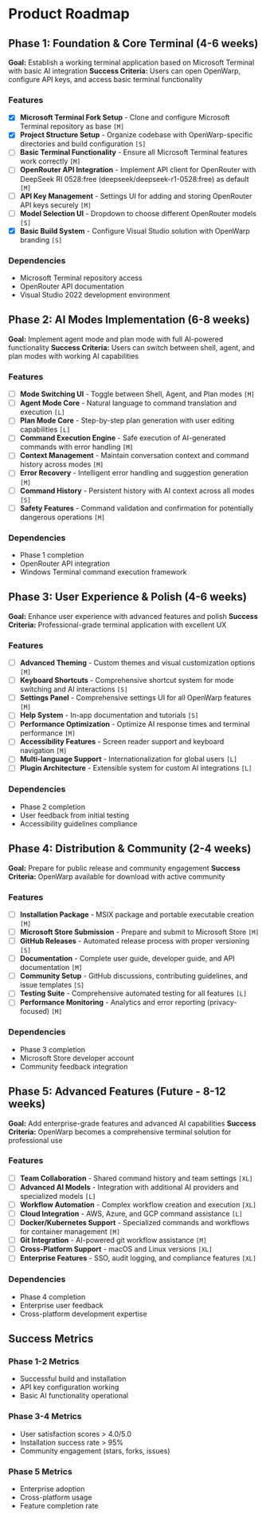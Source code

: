 # Product Roadmap

## Phase 1: Foundation & Core Terminal (4-6 weeks)

**Goal:** Establish a working terminal application based on Microsoft Terminal with basic AI integration
**Success Criteria:** Users can open OpenWarp, configure API keys, and access basic terminal functionality

### Features

- [x] **Microsoft Terminal Fork Setup** - Clone and configure Microsoft Terminal repository as base `[M]`
- [x] **Project Structure Setup** - Organize codebase with OpenWarp-specific directories and build configuration `[S]`
- [ ] **Basic Terminal Functionality** - Ensure all Microsoft Terminal features work correctly `[M]`
- [ ] **OpenRouter API Integration** - Implement API client for OpenRouter with DeepSeek RI 0528:free (deepseek/deepseek-r1-0528:free) as default `[M]`
- [ ] **API Key Management** - Settings UI for adding and storing OpenRouter API keys securely `[M]`
- [ ] **Model Selection UI** - Dropdown to choose different OpenRouter models `[S]`
- [x] **Basic Build System** - Configure Visual Studio solution with OpenWarp branding `[S]`

### Dependencies

- Microsoft Terminal repository access
- OpenRouter API documentation
- Visual Studio 2022 development environment

## Phase 2: AI Modes Implementation (6-8 weeks)

**Goal:** Implement agent mode and plan mode with full AI-powered functionality
**Success Criteria:** Users can switch between shell, agent, and plan modes with working AI capabilities

### Features

- [ ] **Mode Switching UI** - Toggle between Shell, Agent, and Plan modes `[M]`
- [ ] **Agent Mode Core** - Natural language to command translation and execution `[L]`
- [ ] **Plan Mode Core** - Step-by-step plan generation with user editing capabilities `[L]`
- [ ] **Command Execution Engine** - Safe execution of AI-generated commands with error handling `[M]`
- [ ] **Context Management** - Maintain conversation context and command history across modes `[M]`
- [ ] **Error Recovery** - Intelligent error handling and suggestion generation `[M]`
- [ ] **Command History** - Persistent history with AI context across all modes `[S]`
- [ ] **Safety Features** - Command validation and confirmation for potentially dangerous operations `[M]`

### Dependencies

- Phase 1 completion
- OpenRouter API integration
- Windows Terminal command execution framework

## Phase 3: User Experience & Polish (4-6 weeks)

**Goal:** Enhance user experience with advanced features and polish
**Success Criteria:** Professional-grade terminal application with excellent UX

### Features

- [ ] **Advanced Theming** - Custom themes and visual customization options `[M]`
- [ ] **Keyboard Shortcuts** - Comprehensive shortcut system for mode switching and AI interactions `[S]`
- [ ] **Settings Panel** - Comprehensive settings UI for all OpenWarp features `[M]`
- [ ] **Help System** - In-app documentation and tutorials `[S]`
- [ ] **Performance Optimization** - Optimize AI response times and terminal performance `[M]`
- [ ] **Accessibility Features** - Screen reader support and keyboard navigation `[M]`
- [ ] **Multi-language Support** - Internationalization for global users `[L]`
- [ ] **Plugin Architecture** - Extensible system for custom AI integrations `[L]`

### Dependencies

- Phase 2 completion
- User feedback from initial testing
- Accessibility guidelines compliance

## Phase 4: Distribution & Community (2-4 weeks)

**Goal:** Prepare for public release and community engagement
**Success Criteria:** OpenWarp available for download with active community

### Features

- [ ] **Installation Package** - MSIX package and portable executable creation `[M]`
- [ ] **Microsoft Store Submission** - Prepare and submit to Microsoft Store `[M]`
- [ ] **GitHub Releases** - Automated release process with proper versioning `[S]`
- [ ] **Documentation** - Complete user guide, developer guide, and API documentation `[M]`
- [ ] **Community Setup** - GitHub discussions, contributing guidelines, and issue templates `[S]`
- [ ] **Testing Suite** - Comprehensive automated testing for all features `[L]`
- [ ] **Performance Monitoring** - Analytics and error reporting (privacy-focused) `[M]`

### Dependencies

- Phase 3 completion
- Microsoft Store developer account
- Community feedback integration

## Phase 5: Advanced Features (Future - 8-12 weeks)

**Goal:** Add enterprise-grade features and advanced AI capabilities
**Success Criteria:** OpenWarp becomes a comprehensive terminal solution for professional use

### Features

- [ ] **Team Collaboration** - Shared command history and team settings `[XL]`
- [ ] **Advanced AI Models** - Integration with additional AI providers and specialized models `[L]`
- [ ] **Workflow Automation** - Complex workflow creation and execution `[XL]`
- [ ] **Cloud Integration** - AWS, Azure, and GCP command assistance `[L]`
- [ ] **Docker/Kubernetes Support** - Specialized commands and workflows for container management `[M]`
- [ ] **Git Integration** - AI-powered git workflow assistance `[M]`
- [ ] **Cross-Platform Support** - macOS and Linux versions `[XL]`
- [ ] **Enterprise Features** - SSO, audit logging, and compliance features `[XL]`

### Dependencies

- Phase 4 completion
- Enterprise user feedback
- Cross-platform development expertise

## Success Metrics

### Phase 1-2 Metrics
- Successful build and installation
- API key configuration working
- Basic AI functionality operational

### Phase 3-4 Metrics
- User satisfaction scores > 4.0/5.0
- Installation success rate > 95%
- Community engagement (stars, forks, issues)

### Phase 5 Metrics
- Enterprise adoption
- Cross-platform usage
- Feature completion rate
